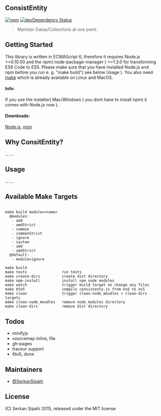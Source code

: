 ## ConsistEntity
[![npm](https://img.shields.io/npm/v/consistentity.svg?style=flat)](https://www.npmjs.com/package/consistentity)
[![devDependency Status](https://david-dm.org/SerkanSipahi/consistentity/dev-status.svg)](https://david-dm.org/SerkanSipahi/consistentity#info=devDependencies)

>Maintain Datas/Collections at one point.

## Getting Started

This library is written in ECMAScript 6, therefore it requires Node.js >=0.10.00 and the npm( node-package-manager ) >=1.3.0 for transforming ES6 Code to ES5. Please make sure that you have installed Node.js and npm before you run e. g. "make build"( see below Usage ). You also need [make](http://goo.gl/i5CuuV) which is already available on Linux and MacOS.

#### Info:

If you use the installer( Mac/Windows ) you dont have to install npm( it comes with Node.js now ).

#### Downloads:

[Node.js](http://nodejs.org/download/),
[npm](https://www.npmjs.com/package/npm)

## Why ConsitEntity?

...
...

## Usage

...
...

## Available Make Targets

```make
   
make build module=<name>
  @modules:
   - amd
   - amdStrict
   - common
   - commonStrict
   - ignore
   - system
   - umd
   - umdStrict
  @default:
   - module=ignore

make build
make tests                run tests
make create-dirs          create dist directory
make npm-install          install npm node modules
make watch                trigger build target on change any files
make 6to5                 compile consistenty.js from es6 to es5
make clean                trigger clean-node_moudles + clean-dirs targets
make clean-node_moudles   remove node_modules directory
make clean-dirs           remove dist directory

```

## Todos

* minifyjs
* sourcemap inline, file
* gh-pages
* traceur support
* 6to5, done

## Maintainers

* [@SerkanSipahi](https://github.com/SerkanSipahi)

## License

(C) Serkan Sipahi 2015, released under the MIT license